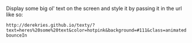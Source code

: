 Display some big ol' text on the screen and style it by passing it in the url like so:

    http://derekries.github.io/texty/?text=heres%20some%20text&color=hotpink&background=#111&class=animated bounceIn
